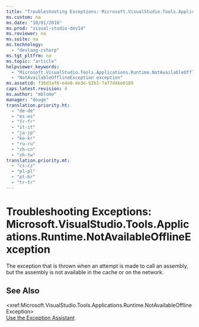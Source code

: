 ```yaml
---
title: "Troubleshooting Exceptions: Microsoft.VisualStudio.Tools.Applications.Runtime.NotAvailableOfflineException"
ms.custom: na
ms.date: "10/01/2016"
ms.prod: "visual-studio-dev14"
ms.reviewer: na
ms.suite: na
ms.technology: 
  - "devlang-csharp"
ms.tgt_pltfrm: na
ms.topic: "article"
helpviewer_keywords: 
  - "Microsoft.VisualStudio.Tools.Applications.Runtime.NotAvailableOfflineException exception"
  - "NotAvailableOfflineException exception"
ms.assetid: f36d3af6-e4e8-4e3e-b2b1-7af7d46e0189
caps.latest.revision: 4
ms.author: "mblome"
manager: "douge"
translation.priority.ht: 
  - "de-de"
  - "es-es"
  - "fr-fr"
  - "it-it"
  - "ja-jp"
  - "ko-kr"
  - "ru-ru"
  - "zh-cn"
  - "zh-tw"
translation.priority.mt: 
  - "cs-cz"
  - "pl-pl"
  - "pt-br"
  - "tr-tr"
---
```

# Troubleshooting Exceptions: Microsoft.VisualStudio.Tools.Applications.Runtime.NotAvailableOfflineException
The exception that is thrown when an attempt is made to call an assembly, but the assembly is not available in the cache or on the network.  
  
## See Also  
 \<xref:Microsoft.VisualStudio.Tools.Applications.Runtime.NotAvailableOfflineException>   
 [Use the Exception Assistant](../Topic/How%20to:%20Use%20the%20Exception%20Assistant.md)